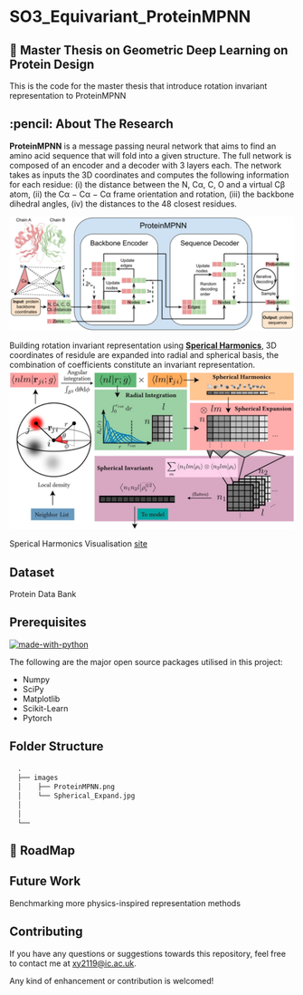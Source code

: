 # SO3_Equivariant_ProteinMPNN
## 📌 Master Thesis on Geometric Deep Learning on Protein Design
This is the code for the master thesis that introduce rotation invariant representation to ProteinMPNN


<!-- ABOUT THE RESEARCH -->
<h2 id="about-the-research"> :pencil: About The Research</h2>

**ProteinMPNN** is a message passing neural network that aims to find an amino acid sequence that will fold into a given structure. The full network is composed of an encoder and a decoder with 3 layers each. The network takes as inputs the 3D coordinates and computes the following information for each residue: (i) the distance between the N, Cα, C, O and a virtual Cβ atom, (ii) the Cα − Cα − Cα frame orientation and rotation, (iii) the backbone dihedral angles, (iv) the distances to the 48 closest residues. 
 
![image](./images/ProteinMPNN.png)

Building rotation invariant representation using [**Sperical Harmonics**](https://stevejtrettel.site/code/2022/spherical-harmonics), 3D coordinates of residule are expanded into radial and spherical basis, the combination of coefficients constitute an invariant representation.
![image](./images/Spherical_Expand.jpg)

Sperical Harmonics Visualisation [site](https://stevejtrettel.site/code/2022/spherical-harmonics)

## Dataset
Protein Data Bank

## Prerequisites

[![made-with-python](https://img.shields.io/badge/Made%20with-Python-1f425f.svg)](https://www.python.org/) <br>

<!--This project is written in Python programming language. <br>-->
The following are the major open source packages utilised in this project:
* Numpy
* SciPy
* Matplotlib
* Scikit-Learn
* Pytorch


<h2 id="folder-structure"> Folder Structure</h2>

   
      .  
      ├── images                                                       
      │    ├── ProteinMPNN.png                 
      │    └── Spherical_Expand.jpg
      │    
      │
      └── 


## 🎯 RoadMap



## Future Work
Benchmarking more physics-inspired representation methods

## Contributing
If you have any questions or suggestions towards this repository, feel free to contact me at xy2119@ic.ac.uk.

Any kind of enhancement or contribution is welcomed!
